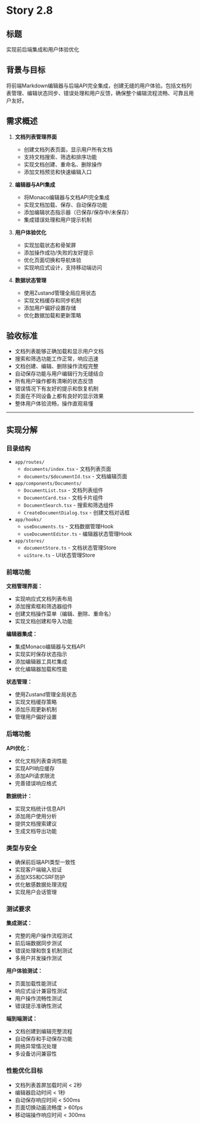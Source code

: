 # Story 2.8

## 标题

实现前后端集成和用户体验优化

## 背景与目标

将前端Markdown编辑器与后端API完全集成，创建无缝的用户体验。包括文档列表管理、编辑状态同步、错误处理和用户反馈，确保整个编辑流程流畅、可靠且用户友好。

## 需求概述

1. **文档列表管理界面**
   - 创建文档列表页面，显示用户所有文档
   - 支持文档搜索、筛选和排序功能
   - 实现文档创建、重命名、删除操作
   - 添加文档预览和快速编辑入口

2. **编辑器与API集成**
   - 将Monaco编辑器与文档API完全集成
   - 实现文档加载、保存、自动保存功能
   - 添加编辑状态指示器（已保存/保存中/未保存）
   - 集成错误处理和用户提示机制

3. **用户体验优化**
   - 实现加载状态和骨架屏
   - 添加操作成功/失败的友好提示
   - 优化页面切换和导航体验
   - 实现响应式设计，支持移动端访问

4. **数据状态管理**
   - 使用Zustand管理全局应用状态
   - 实现文档缓存和同步机制
   - 添加用户偏好设置存储
   - 优化数据加载和更新策略

## 验收标准

- 文档列表能够正确加载和显示用户文档
- 搜索和筛选功能工作正常，响应迅速
- 文档创建、编辑、删除操作流程完整
- 自动保存功能与用户编辑行为无缝结合
- 所有用户操作都有清晰的状态反馈
- 错误情况下有友好的提示和恢复机制
- 页面在不同设备上都有良好的显示效果
- 整体用户体验流畅，操作直观易懂

---

## 实现分解

### 目录结构

- `app/routes/`
  - `documents/index.tsx` - 文档列表页面
  - `documents/$documentId.tsx` - 文档编辑页面
- `app/components/Documents/`
  - `DocumentList.tsx` - 文档列表组件
  - `DocumentCard.tsx` - 文档卡片组件
  - `DocumentSearch.tsx` - 搜索和筛选组件
  - `CreateDocumentDialog.tsx` - 创建文档对话框
- `app/hooks/`
  - `useDocuments.ts` - 文档数据管理Hook
  - `useDocumentEditor.ts` - 编辑器状态管理Hook
- `app/stores/`
  - `documentStore.ts` - 文档状态管理Store
  - `uiStore.ts` - UI状态管理Store

### 前端功能

**文档管理界面：**
- 实现响应式文档列表布局
- 添加搜索框和筛选器组件
- 创建文档操作菜单（编辑、删除、重命名）
- 实现文档创建和导入功能

**编辑器集成：**
- 集成Monaco编辑器与文档API
- 实现实时保存状态指示
- 添加编辑器工具栏集成
- 优化编辑器加载和性能

**状态管理：**
- 使用Zustand管理全局状态
- 实现文档缓存策略
- 添加乐观更新机制
- 管理用户偏好设置

### 后端功能

**API优化：**
- 优化文档列表查询性能
- 实现API响应缓存
- 添加API请求限流
- 完善错误响应格式

**数据统计：**
- 实现文档统计信息API
- 添加用户使用分析
- 提供文档搜索建议
- 生成文档导出功能

### 类型与安全

- 确保前后端API类型一致性
- 实现客户端输入验证
- 添加XSS和CSRF防护
- 优化敏感数据处理流程
- 实现用户会话管理

### 测试要求

**集成测试：**
- 完整的用户操作流程测试
- 前后端数据同步测试
- 错误处理和恢复机制测试
- 多用户并发操作测试

**用户体验测试：**
- 页面加载性能测试
- 响应式设计兼容性测试
- 用户操作流畅性测试
- 错误提示准确性测试

**端到端测试：**
- 文档创建到编辑完整流程
- 自动保存和手动保存功能
- 网络异常情况处理
- 多设备访问兼容性

### 性能优化目标

- 文档列表首屏加载时间 < 2秒
- 编辑器启动时间 < 1秒
- 自动保存响应时间 < 500ms
- 页面切换动画流畅度 > 60fps
- 移动端操作响应时间 < 300ms 